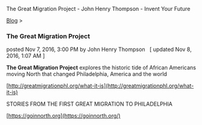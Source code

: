 The Great Migration Project - John Henry Thompson - Invent Your Future   
    

[Blog](../z-blog-1.md)‎ > ‎

### The Great Migration Project

posted Nov 7, 2016, 3:00 PM by John Henry Thompson   \[ updated Nov 8, 2016, 1:07 AM \]

**The Great Migration Project** explores the historic tide of African Americans moving North that changed Philadelphia, America and the world

[http://greatmigrationphl.org/what-it-is](http://greatmigrationphl.org/what-it-is)

STORIES FROM THE FIRST GREAT MIGRATION TO PHILADELPHIA

[https://goinnorth.org](https://goinnorth.org/)

  

